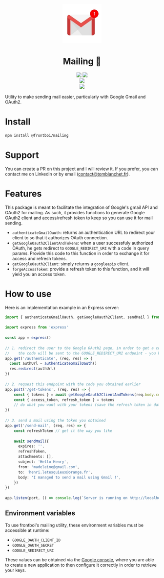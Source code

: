 <div align='center'>
    <img src="doc/mail.webp" height="128">
    <h1 align='center'>Mailing 📨</h1>
</div>

<div align="center">
    <img src=https://img.shields.io/badge/Created_by-Tom_Blanchet-blue?color=FED205&style=for-the-badge>
    <img src=https://img.shields.io/badge/Maintained%20%3F-yes-green.svg?style=for-the-badge>
</div>
 
<div align="center">
    <img src=https://img.shields.io/badge/TypeScript-007ACC?style=for-the-badge&logo=typescript&logoColor=white>
</div>
 
<div align="center">
    <a href='https://www.google.com/url?sa=t&rct=j&q=&esrc=s&source=web&cd=&cad=rja&uact=8&ved=2ahUKEwiFmq2GueKEAxXf_7sIHcONCvcQFnoECBEQAQ&url=https%3A%2F%2Ffr.linkedin.com%2Fin%2Ftom-blanchet&usg=AOvVaw2NyolXUeo7ja8PpF4VNmHt&opi=89978449'>
    <img src=https://img.shields.io/badge/Maintenu_par_Tom_Blanchet-0077B5?logo=linkedin&logoColor=white&style=for-the-badge>
    </a>
</div>

Utility to make sending mail easier, particularly with Google Gmail and OAuth2.

# Install

```bash
npm install @frontboi/mailing
```

# Support

You can create a PR on this project and I will review it.
If you prefer, you can contact me on Linkedin or by email (contact@tomblanchet.fr).

# Features

This package is meant to facilitate the integration of Google's gmail API and OAuth2 for mailing. As such, it provides functions to generate Google OAuth2 client and access/refresh token to keep so you can use it for mail sending.

- `authenticateGmailOauth`: returns an authentication URL to redirect your client to so that it authorizes OAuth connection.
- `getGoogleOauth2ClientAndTokens`: when a user successfuly authorized OAuth, he gets redirect to `GOOGLE_REDIRECT_URI` with a code in query params. Provide this code to this function in order to exchange it for access and refresh tokens.
- `getGoogleOauth2Client`: simply returns a `googleapis` client.
- `forgeAccessToken`: provide a refresh token to this function, and it will yield you an access token.

# How to use

Here is an implementation example in an Express server:

```typescript
import { authenticateGmailOauth, getGoogleOauth2Client, sendMail } from '@frontboi/mailing'

import express from 'express'

const app = express()

// 1. redirect the user to the Google OAuth2 page, in order to get a code that will be used in the next step
//    the code will be sent to the GOOGLE_REDIRECT_URI endpoint - you have configured this endpoint in the Google cloud console
app.get('/authenticate', (req, res) => {
  const authUrl = authenticateGmailOauth()
  res.redirect(authUrl)
})

// 2. request this endpoint with the code you obtained earlier
app.post('/get-tokens', (req, res) => {
    const { tokens } = await getGoogleOauth2ClientAndTokens(req.body.code)
    const { access_token, refresh_token } = tokens
    // do what you want with your tokens (save the refresh token in database for example)
})

// 3. send a mail using the token you obtained
app.get('/send-mail', (req, res) => {
    const refreshToken // get it the way you like

    await sendMail({
      expires: '',
      refreshToken,
      attachments: [],
      subject: 'Hello Henry',
      from: 'madeleine@gmail.com',
      to: 'henri.letesquieux@orange.fr',
      body: 'I managed to send a mail using Gmail !',
    })
})

app.listen(port, () => console.log(`Server is running on http://localhost:${port}`))
```

## Environment variables

To use frontboi's mailing utility, these environment variables must be accessible at runtime:

- `GOOGLE_OAUTH_CLIENT_ID`
- `GOOGLE_OAUTH_SECRET`
- `GOOGLE_REDIRECT_URI`

These values can be obtained via the [Google console](console.cloud.google.com), where you are able to create a new application to then configure it correctly in order to retrieve your keys.

